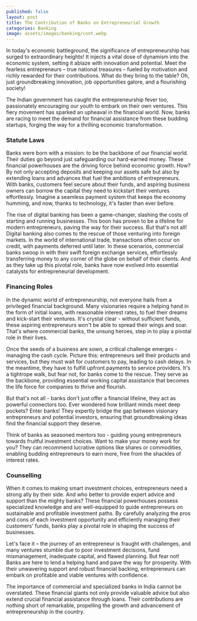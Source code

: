 ```yaml
---
published: false
layout: post
title: The Contribution of Banks on Entrepreneurial Growth
categories: Banking
image: assets/images/banking/cont.webp
---
```

In today's economic battleground, the significance of entrepreneurship has surged to extraordinary heights! It injects a vital dose of dynamism into the economic system, setting it ablaze with innovation and potential. Meet the fearless entrepreneurs – true national treasures – fueled by motivation and richly rewarded for their contributions. What do they bring to the table? Oh, just groundbreaking innovation, job opportunities galore, and a flourishing society!

The Indian government has caught the entrepreneurship fever too, passionately encouraging our youth to embark on their own ventures. This fiery movement has sparked an upheaval in the financial world. Now, banks are racing to meet the demand for financial assistance from these budding startups, forging the way for a thrilling economic transformation.

### Statute Laws
Banks were born with a mission: to be the backbone of our financial world. Their duties go beyond just safeguarding our hard-earned money. These financial powerhouses are the driving force behind economic growth. How? By not only accepting deposits and keeping our assets safe but also by extending loans and advances that fuel the ambitions of entrepreneurs. With banks, customers feel secure about their funds, and aspiring business owners can borrow the capital they need to kickstart their ventures effortlessly. Imagine a seamless payment system that keeps the economy humming, and now, thanks to technology, it's faster than ever before.

The rise of digital banking has been a game-changer, slashing the costs of starting and running businesses. This boon has proven to be a lifeline for modern entrepreneurs, paving the way for their success. But that's not all! Digital banking also comes to the rescue of those venturing into foreign markets. In the world of international trade, transactions often occur on credit, with payments deferred until later. In these scenarios, commercial banks swoop in with their swift foreign exchange services, effortlessly transferring money to any corner of the globe on behalf of their clients. And as they take up this pivotal role, banks have now evolved into essential catalysts for entrepreneurial development.

### Financing Roles
In the dynamic world of entrepreneurship, not everyone hails from a privileged financial background. Many visionaries require a helping hand in the form of initial loans, with reasonable interest rates, to fuel their dreams and kick-start their ventures. It's crystal clear - without sufficient funds, these aspiring entrepreneurs won't be able to spread their wings and soar. That's where commercial banks, the unsung heroes, step in to play a pivotal role in their lives.

Once the seeds of a business are sown, a critical challenge emerges - managing the cash cycle. Picture this: entrepreneurs sell their products and services, but they must wait for customers to pay, leading to cash delays. In the meantime, they have to fulfill upfront payments to service providers. It's a tightrope walk, but fear not, for banks come to the rescue. They serve as the backbone, providing essential working capital assistance that becomes the life force for companies to thrive and flourish.

But that's not all - banks don't just offer a financial lifeline, they act as powerful connectors too. Ever wondered how brilliant minds meet deep pockets? Enter banks! They expertly bridge the gap between visionary entrepreneurs and potential investors, ensuring that groundbreaking ideas find the financial support they deserve.

Think of banks as seasoned mentors too - guiding young entrepreneurs towards fruitful investment choices. Want to make your money work for you? They can recommend lucrative options like shares or commodities, enabling budding entrepreneurs to earn more, free from the shackles of interest rates.

### Counselling
When it comes to making smart investment choices, entrepreneurs need a strong ally by their side. And who better to provide expert advice and support than the mighty banks? These financial powerhouses possess specialized knowledge and are well-equipped to guide entrepreneurs on sustainable and profitable investment paths. By carefully analyzing the pros and cons of each investment opportunity and efficiently managing their customers' funds, banks play a pivotal role in shaping the success of businesses.

Let's face it – the journey of an entrepreneur is fraught with challenges, and many ventures stumble due to poor investment decisions, fund mismanagement, inadequate capital, and flawed planning. But fear not! Banks are here to lend a helping hand and pave the way for prosperity. With their unwavering support and robust financial backing, entrepreneurs can embark on profitable and viable ventures with confidence.

The importance of commercial and specialized banks in India cannot be overstated. These financial giants not only provide valuable advice but also extend crucial financial assistance through loans. Their contributions are nothing short of remarkable, propelling the growth and advancement of entrepreneurship in the country.

